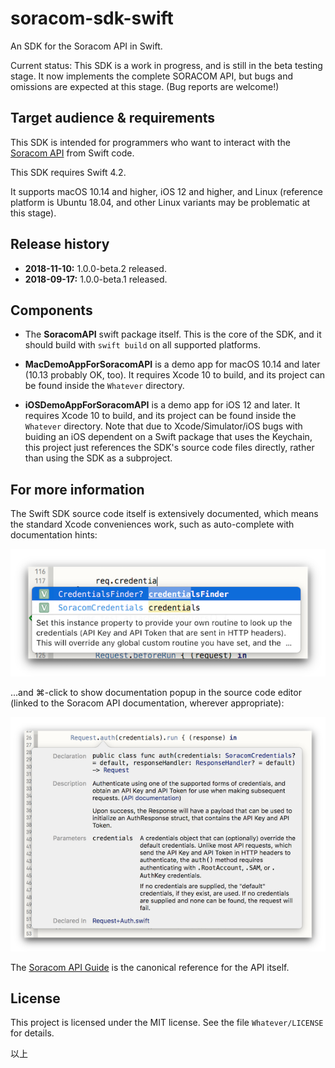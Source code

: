 # soracom-sdk-swift

An SDK for the Soracom API in Swift.

Current status: This SDK is a work in progress, and is still in the beta testing stage. It now implements the complete SORACOM API, but bugs and omissions are expected at this stage. (Bug reports are welcome!)

## Target audience & requirements

This SDK is intended for programmers who want to interact with the [Soracom API](https://dev.soracom.io/jp/docs/api_guide/) from Swift code.

This SDK requires Swift 4.2.

It supports macOS 10.14 and higher, iOS 12 and higher, and Linux (reference platform is Ubuntu 18.04, and other Linux variants may be problematic at this stage).

## Release history

- **2018-11-10:** 1.0.0-beta.2 released.
- **2018-09-17:** 1.0.0-beta.1 released.

## Components

- The **SoracomAPI** swift package itself. This is the core of the SDK, and it should build with `swift build` on all supported platforms.

- **MacDemoAppForSoracomAPI** is a demo app for macOS 10.14 and later (10.13 probably OK, too). It requires Xcode 10 to build, and its project can be found inside the `Whatever` directory.

- **iOSDemoAppForSoracomAPI** is a demo app for iOS 12 and later. It requires Xcode 10 to build, and its project can be found inside the `Whatever` directory. Note that due to Xcode/Simulator/iOS bugs with buiding an iOS dependent on a Swift package that uses the Keychain, this project just references the SDK's source code files directly, rather than using the SDK as a subproject.

## For more information

The Swift SDK source code itself is extensively documented, which means the standard Xcode conveniences work, such as auto-complete with documentation hints:

![screenshot: Xcode autocomplete](Whatever/Documentation/xcode-autocomplete.png)

...and ⌘-click to show documentation popup in the source code editor (linked to the Soracom API documentation, wherever appropriate):

![screenshot: Xcode docs popup](Whatever/Documentation/xcode-docs-popup.png)

The [Soracom API Guide](https://dev.soracom.io/en/docs/api/) is the canonical reference for the API itself.

## License

This project is licensed under the MIT license. See the file `Whatever/LICENSE` for details.

以上
